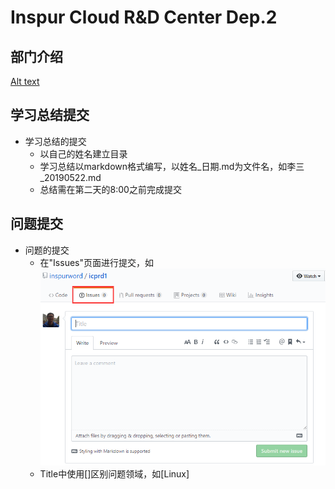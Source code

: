 
# Inspur Cloud R&D Center Dep.2

## 部门介绍
[Alt text](研发二处.png)

## 学习总结提交

* 学习总结的提交
  * 以自己的姓名建立目录
  * 学习总结以markdown格式编写，以姓名_日期.md为文件名，如李三_20190522.md
  * 总结需在第二天的8:00之前完成提交
 
 ## 问题提交
* 问题的提交
  * 在"Issues"页面进行提交，如![Alt text](new_issue.png)
  * Title中使用[]区别问题领域，如[Linux]



